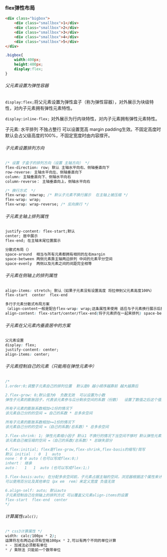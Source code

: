 ### flex弹性布局

```html
<div class="bigbox">
    <div class="smallbox">1</div>
    <div class="smallbox">2</div>
    <div class="smallbox">3</div>
    <div class="smallbox">4</div>
    <div class="smallbox">5</div>
</div>
```

```css
.bigbox{
    width:400px;
    height:400px;
    display:flex;
}
```

###### 父元素设置为弹性容器

`display:flex;`将父元素设置为弹性盒子（称为弹性容器），对外展示为块级特性，对内子元素拥有弹性元素特性。

`display:inline-flex;` 对外展示为行内块特性，对内子元素拥有弹性元素特性。

子元素: 水平排列  不独占整行  可以设置宽高 margin  padding生效。不固定高度时默认会占父级高度的100%，不固定宽度时由内容撑开。

###### 子元素设置排列方向

```css
/* 设置 子盒子的排列方向（设置 主轴方向） */
flex-direction: row; 默认 主轴水平向右、侧轴垂直向下
row-reverse: 主轴水平向左、侧轴垂直向下
column: 主轴垂直向下、侧轴水平向右
column-reverse： 主轴垂直向上，侧轴水平向右  

/* 换行方式  */
flex-wrap: nowrap; /* 默认子元素不换行展示  在主轴上被压缩 */
flex-wrap: wrap;
flex-wrap: wrap-reverse; /* 反向换行 */
```

###### 子元素主轴上排列属性

```css
justify-content: flex-start;默认
center; 居中展示 
flex-end; 在主轴末尾位置展示

分散式布局（）
space-around  相当与所有元素都拥有相同的左右margin 
space-between 两侧元素靠主轴两边排列 中间的元素平分空间
space-evenly  两侧以及元素之间的间距完全相等
```

###### 子元素在侧轴上的排列属性

```css
align-items: stretch; 默认（如果子元素没有设置高度 将拉伸到父元素高度100%）
flex-start  center  flex-end

多行子元素分散式布局方案
（align-content一般是配合flex-wrap: wrap;这条属性来使用 适应与子元素换行展示后拥有多行的时候的布局）
align-content: flex-start/center/flex-end(将子元素挤在一起来排列) space-between/space-evenly/space-around（将子元素分散在侧轴排列）;
```

###### 子元素在父元素内垂直居中的方案

```css
父元素设置
display: flex;
justify-content: center;
align-items: center;
```

###### 子元素控制自己的元素（只能用在弹性元素中）

```css
/*
1.order:0;调整子元素自己的排列位置  默认是0 越小顺序越靠前 越大越靠后

2.flex-grow: 0;默认值为0  负数无效  可以设置为小数
弹性子元素的膨胀因子，代表该元素参与瓜分剩余空间的系数（份数）  设置了数值之后这个值会覆盖元素的宽度设置

所有子元素的膨胀系数相加<1份的情况下
该元素自己分的的空间 = 自己的系数 * 总多余空间

所有子元素的膨胀系数相加>=1份的情况下
该元素自己分的的空间 =（自己的系数/总系数）* 总多余空间

3.flex-shrink: 1; 弹性元素缩小因子 默认1 不换行的情况下当空间不够时 默认弹性元素会被压缩 可以设置为0让它不被压缩
该元素自己被压缩的空间 =（自己的系数/总系数）* 总缺失部分

4.flex:initial; flex是flex-grow,flex-shrink,flex-basis的缩写/简写 
默认 initial ： 0  1  auto
none： 0 0 auto (也可以写成flex:0;)
inhert： 继承
auto：   1   1  auto (也可以写成flex:1;)

5.flex-basis:auto; 在分配多余空间前，子元素占据主轴的空间，浏览器根据这个属性来计算弹性盒子是否有剩余空间
可以使用百分比及其他单位（px em  rem）来定义宽度 负值无效

6.align-self: auto; 默认auto
子元素控制自己在侧轴上的排列方式 可以覆盖父元素align-items的设置
flex-start  flex-end  center
*/
```

###### 计算属性`calc();`

```css
/* css3计算属性 */
width: calc(100px * 2);
运算符左右两边必须有空格100px * 2,可以有两个不同的单位计算
+ - 加减法必须都有单位
* / 乘除法 只能前一个数带单位
```

